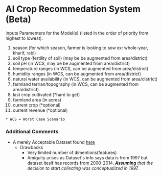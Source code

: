 # AI Crop Recommedation System (Beta)

Inputs Paramenters for the Model(s) (listed in the order of priority from highest to lowest):

1. season (for which season, farmer is looking to sow ex: whole-year, kharif, rabi)
2. soil type (fertility of soil) (may be be augmented from area/district)
2. soil pH (in WCS, may be be augmented from area/district)
3. temperature ranges (in WCS, can be augmented from area/district)
4. humidity ranges (in WCS, can be augmented from area/district)
5. natural water availability (in WCS, can be augmented from area/district)
6. farmland terrian/topography (in WCS, can be augmented from area/district)
7. last crop cultivated (*hard to get)
8. farmland area (in acres)
9. current crop (*optional)
10. current revenue (*optional)

```* WCS = Worst Case Scenario```


### Additional Comments

* A merely Acceptable Dataset found [here](https://data.gov.in/catalog/district-wise-season-wise-crop-production-statistics?filters%5Bfield_catalog_reference%5D=87631&format=json&offset=0&limit=6&sort%5Bcreated%5D=desc)
    * Drawbacks
        * Very limited number of dimentions(features)
        * Amiguity arises as Dataset's info says data is from 1997 but dataset iteslf has records from 2000-2014. ***Assuming** that the decision to start collecting was conceptualized in 1997.*
